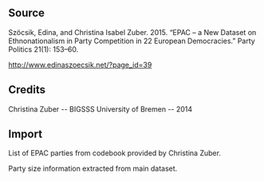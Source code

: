 ## Source

Szöcsik, Edina, and Christina Isabel Zuber. 2015. “EPAC – a New Dataset on Ethnonationalism in Party Competition in 22 European Democracies.” Party Politics 21(1): 153–60.

http://www.edinaszoecsik.net/?page_id=39

## Credits

Christina Zuber -- BIGSSS University of Bremen -- 2014

## Import

List of EPAC parties from codebook provided by Christina Zuber.

Party size information extracted from main dataset.
